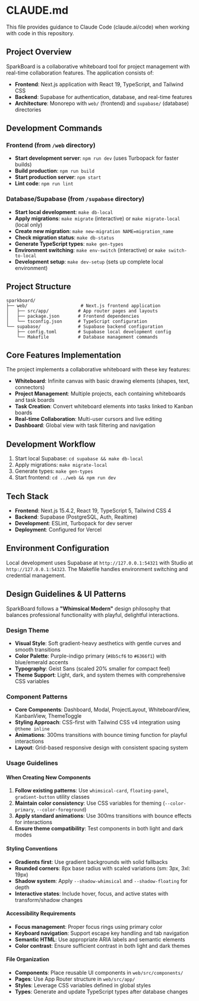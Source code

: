 # CLAUDE.md

This file provides guidance to Claude Code (claude.ai/code) when working with code in this repository.

## Project Overview

SparkBoard is a collaborative whiteboard tool for project management with real-time collaboration features. The application consists of:

- **Frontend**: Next.js application with React 19, TypeScript, and Tailwind CSS
- **Backend**: Supabase for authentication, database, and real-time features
- **Architecture**: Monorepo with `web/` (frontend) and `supabase/` (database) directories

## Development Commands

### Frontend (from `/web` directory)
- **Start development server**: `npm run dev` (uses Turbopack for faster builds)
- **Build production**: `npm run build`
- **Start production server**: `npm start`
- **Lint code**: `npm run lint`

### Database/Supabase (from `/supabase` directory)
- **Start local development**: `make db-local`
- **Apply migrations**: `make migrate` (interactive) or `make migrate-local` (local only)
- **Create new migration**: `make new-migration NAME=migration_name`
- **Check migration status**: `make db-status`
- **Generate TypeScript types**: `make gen-types`
- **Environment switching**: `make env-switch` (interactive) or `make switch-to-local`
- **Development setup**: `make dev-setup` (sets up complete local environment)

## Project Structure

```
sparkboard/
├── web/                    # Next.js frontend application
│   ├── src/app/           # App router pages and layouts
│   ├── package.json       # Frontend dependencies
│   └── tsconfig.json      # TypeScript configuration
└── supabase/              # Supabase backend configuration
    ├── config.toml        # Supabase local development config
    └── Makefile           # Database management commands
```

## Core Features Implementation

The project implements a collaborative whiteboard with these key features:
- **Whiteboard**: Infinite canvas with basic drawing elements (shapes, text, connectors)
- **Project Management**: Multiple projects, each containing whiteboards and task boards
- **Task Creation**: Convert whiteboard elements into tasks linked to Kanban boards
- **Real-time Collaboration**: Multi-user cursors and live editing
- **Dashboard**: Global view with task filtering and navigation

## Development Workflow

1. Start local Supabase: `cd supabase && make db-local`
2. Apply migrations: `make migrate-local`
3. Generate types: `make gen-types`
4. Start frontend: `cd ../web && npm run dev`

## Tech Stack

- **Frontend**: Next.js 15.4.2, React 19, TypeScript 5, Tailwind CSS 4
- **Backend**: Supabase (PostgreSQL, Auth, Realtime)
- **Development**: ESLint, Turbopack for dev server
- **Deployment**: Configured for Vercel

## Environment Configuration

Local development uses Supabase at `http://127.0.0.1:54321` with Studio at `http://127.0.0.1:54323`. The Makefile handles environment switching and credential management.

## Design Guidelines & UI Patterns

SparkBoard follows a **"Whimsical Modern"** design philosophy that balances professional functionality with playful, delightful interactions.

### Design Theme
- **Visual Style**: Soft gradient-heavy aesthetics with gentle curves and smooth transitions
- **Color Palette**: Purple-indigo primary (`#8b5cf6` to `#6366f1`) with blue/emerald accents
- **Typography**: Geist Sans (scaled 20% smaller for compact feel)
- **Theme Support**: Light, dark, and system themes with comprehensive CSS variables

### Component Patterns
- **Core Components**: Dashboard, Modal, ProjectLayout, WhiteboardView, KanbanView, ThemeToggle
- **Styling Approach**: CSS-first with Tailwind CSS v4 integration using `@theme inline`
- **Animations**: 300ms transitions with bounce timing function for playful interactions
- **Layout**: Grid-based responsive design with consistent spacing system

### Usage Guidelines

#### When Creating New Components
1. **Follow existing patterns**: Use `whimsical-card`, `floating-panel`, `gradient-button` utility classes
2. **Maintain color consistency**: Use CSS variables for theming (`--color-primary`, `--color-foreground`)
3. **Apply standard animations**: Use 300ms transitions with bounce effects for interactions
4. **Ensure theme compatibility**: Test components in both light and dark modes

#### Styling Conventions
- **Gradients first**: Use gradient backgrounds with solid fallbacks
- **Rounded corners**: 8px base radius with scaled variations (sm: 3px, 3xl: 19px)
- **Shadow system**: Apply `--shadow-whimsical` and `--shadow-floating` for depth
- **Interactive states**: Include hover, focus, and active states with transform/shadow changes

#### Accessibility Requirements
- **Focus management**: Proper focus rings using primary color
- **Keyboard navigation**: Support escape key handling and tab navigation
- **Semantic HTML**: Use appropriate ARIA labels and semantic elements
- **Color contrast**: Ensure sufficient contrast in both light and dark themes

#### File Organization
- **Components**: Place reusable UI components in `web/src/components/`
- **Pages**: Use App Router structure in `web/src/app/`
- **Styles**: Leverage CSS variables defined in global styles
- **Types**: Generate and update TypeScript types after database changes